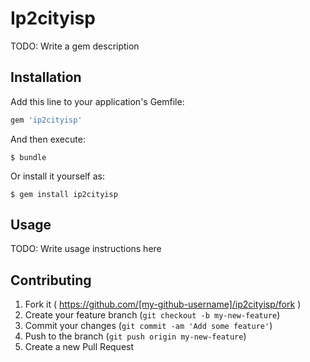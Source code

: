 # Ip2cityisp

TODO: Write a gem description

## Installation

Add this line to your application's Gemfile:

```ruby
gem 'ip2cityisp'
```

And then execute:

    $ bundle

Or install it yourself as:

    $ gem install ip2cityisp

## Usage

TODO: Write usage instructions here

## Contributing

1. Fork it ( https://github.com/[my-github-username]/ip2cityisp/fork )
2. Create your feature branch (`git checkout -b my-new-feature`)
3. Commit your changes (`git commit -am 'Add some feature'`)
4. Push to the branch (`git push origin my-new-feature`)
5. Create a new Pull Request
